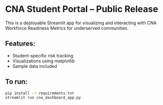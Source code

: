 
# CNA Student Portal – Public Release

This is a deployable Streamlit app for visualizing and interacting with CNA Workforce Readiness Metrics for underserved communities. 

## Features:
- Student-specific risk tracking
- Visualizations using matplotlib
- Sample data included

## To run:
```bash
pip install -r requirements.txt
streamlit run cna_dashboard_app.py
```
